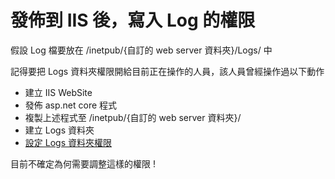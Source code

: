 # 發佈到 IIS 後，寫入 Log 的權限

假設 Log 檔要放在 /inetpub/{自訂的 web server 資料夾}/Logs/ 中

記得要把 Logs 資料夾權限開給目前正在操作的人員，該人員曾經操作過以下動作

-   建立 IIS WebSite
-   發佈 asp.net core 程式
-   複製上述程式至 /inetpub/{自訂的 web server 資料夾}/
-   建立 Logs 資料夾
-   [設定 Logs 資料夾權限](./../../../Windows/IIS/設定子資料夾權限.md)

目前不確定為何需要調整這樣的權限 !
